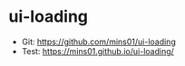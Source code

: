 # ui-loading

* Git: https://github.com/mins01/ui-loading
* Test: https://mins01.github.io/ui-loading/
